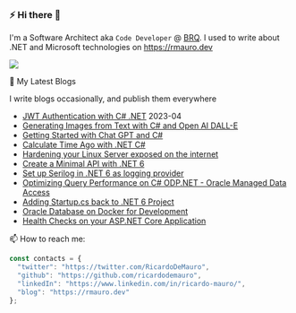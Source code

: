 ### ⚡ Hi there 👋

I'm a Software Architect aka `Code Developer` @ [BRQ](https://brq.com). I used to write about .NET and Microsoft technologies on https://rmauro.dev

![](https://komarev.com/ghpvc/?username=ricardodemauro&color=green)

💬 My Latest Blogs

I write blogs occasionally, and publish them everywhere 

- [JWT Authentication with C# .NET](https://rmauro.dev/jwt-authentication-with-csharp-dotnet/) 2023-04
- [Generating Images from Text with C# and Open AI DALL-E](https://rmauro.dev/generating-images-from-text-with-csharp-and-open-ai-dall-e/)
- [Getting Started with Chat GPT and C#](https://rmauro.dev/getting-started-with-chat-gpt-integration-with-csharp-console-application/)
- [Calculate Time Ago with .NET C#](https://rmauro.dev/calculate-time-ago-with-csharp/)
- [Hardening your Linux Server exposed on the internet](https://rmauro.dev/8-actions-for-hardening-your-linux-server-for-internet/)
- [Create a Minimal API with .NET 6](https://rmauro.dev/create-a-minimal-api-with-dotnet-6/)
- [Set up Serilog in .NET 6 as logging provider](https://rmauro.dev/setup-serilog-in-net6-as-logging-provider/)
- [Optimizing Query Performance on C# ODP.NET - Oracle Managed Data Access](https://rmauro.dev/optmizing-data-access-with-oracle-managed-ado-net/)
- [Adding Startup.cs back to .NET 6 Project](https://rmauro.dev/adding-startup-back-to-net-6-project/)
- [Oracle Database on Docker for Development](https://rmauro.dev/oracle-database-on-docker-for-development/)
- [Health Checks on your ASP.NET Core Application](https://rmauro.dev/adding-health-checks-to-net-core-application/)

📫 How to reach me: 

```javascript
const contacts = {
  "twitter": "https://twitter.com/RicardoDeMauro",
  "github": "https://github.com/ricardodemauro",
  "linkedIn": "https://www.linkedin.com/in/ricardo-mauro/",
  "blog": "https://rmauro.dev"
};
```

<!--
**anuraj/anuraj** is a ✨ _special_ ✨ repository because its `README.md` (this file) appears on your GitHub profile.

Here are some ideas to get you started:

- 🔭 I’m currently working on ...
- 🌱 I’m currently learning ...
- 👯 I’m looking to collaborate on ...
- 🤔 I’m looking for help with ...
- 💬 Ask me about ...
- 📫 How to reach me: ...
- 😄 Pronouns: ...
- ⚡ Fun fact: ...
-->
